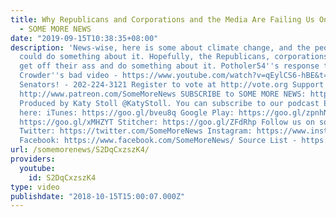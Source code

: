 ```yaml
---
title: Why Republicans and Corporations and the Media Are Failing Us On Climate Change
  - SOME MORE NEWS
date: "2019-09-15T10:38:35+08:00"
description: 'News-wise, here is some about climate change, and the people who sure
  could do something about it. Hopefully, the Republicans, corporations, and media
  get off their ass and do something about it. Potholer54''s response to Louder with
  Crowder''s bad video - https://www.youtube.com/watch?v=qEylCS6-hBE&t=9s Call your
  Senators! - 202-224-3121 Register to vote at http://vote.org Support SOME MORE NEWS:
  http://www.patreon.com/SomeMoreNews SUBSCRIBE to SOME MORE NEWS: https://tinyurl.com/ybfx89rh
  Produced by Katy Stoll @KatyStoll. You can subscribe to our podcast EVEN MORE NEWS
  here: iTunes: https://goo.gl/bveu8q Google Play: https://goo.gl/zpnhN9 Soundcloud:
  https://goo.gl/xMHZYT Stitcher: https://goo.gl/ZFdRhp Follow us on social Media!
  Twitter: https://twitter.com/SomeMoreNews Instagram: https://www.instagram.com/SomeMoreNews/
  Facebook: https://www.facebook.com/SomeMoreNews/ Source List - https://goo.gl/r1AnAe'
url: /somemorenews/S2DqCxzszK4/
providers:
  youtube:
    id: S2DqCxzszK4
type: video
publishdate: "2018-10-15T15:00:07.000Z"
---
```

